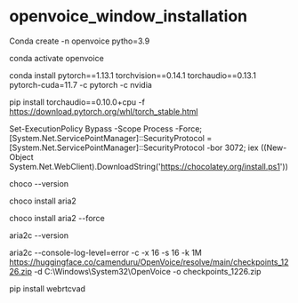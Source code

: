 # openvoice_window_installation

Conda create -n openvoice pytho=3.9

conda activate openvoice

conda install pytorch==1.13.1 torchvision==0.14.1 torchaudio==0.13.1 pytorch-cuda=11.7 -c pytorch -c nvidia

pip install torchaudio==0.10.0+cpu -f https://download.pytorch.org/whl/torch_stable.html

Set-ExecutionPolicy Bypass -Scope Process -Force; [System.Net.ServicePointManager]::SecurityProtocol = [System.Net.ServicePointManager]::SecurityProtocol -bor 3072; iex ((New-Object System.Net.WebClient).DownloadString('https://chocolatey.org/install.ps1'))

choco --version

choco install aria2

choco install aria2 --force

aria2c --version

aria2c --console-log-level=error -c -x 16 -s 16 -k 1M https://huggingface.co/camenduru/OpenVoice/resolve/main/checkpoints_1226.zip -d C:\Windows\System32\OpenVoice -o checkpoints_1226.zip

pip install webrtcvad
